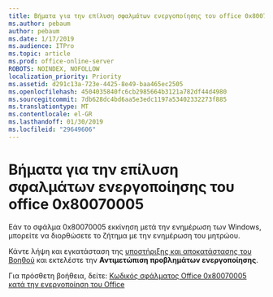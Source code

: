 ```yaml
---
title: Βήματα για την επίλυση σφαλμάτων ενεργοποίησης του office 0x80070005
ms.author: pebaum
author: pebaum
ms.date: 1/17/2019
ms.audience: ITPro
ms.topic: article
ms.prod: office-online-server
ROBOTS: NOINDEX, NOFOLLOW
localization_priority: Priority
ms.assetid: d291c13a-723e-4425-8e49-baa465ec2505
ms.openlocfilehash: 4504035840fc6cb2985664b3121a782df44d4980
ms.sourcegitcommit: 7db628dc4bd6aa5e3edc1197a53402332273f885
ms.translationtype: MT
ms.contentlocale: el-GR
ms.lasthandoff: 01/30/2019
ms.locfileid: "29649606"
---
```

# <a name="steps-to-resolve-office-activation-error-0x80070005"></a>Βήματα για την επίλυση σφαλμάτων ενεργοποίησης του office 0x80070005


Εάν το σφάλμα 0x80070005 εκκίνηση μετά την ενημέρωση των Windows, μπορείτε να διορθώσετε το ζήτημα με την ενημέρωση του μητρώου. 
  
Κάντε λήψη και εγκατάσταση της [υποστήριξης και αποκατάστασης του Βοηθού](https://aka.ms/SARA-OfficeActivation-Alchemy) και εκτελέστε την **Αντιμετώπιση προβλημάτων ενεργοποίησης**.
  
Για πρόσθετη βοήθεια, δείτε: [Κωδικός σφάλματος Office 0x80070005 κατά την ενεργοποίηση του Office](https://support.office.com/article/7aa7600f-df57-4aef-81d2-25509c66f865)
  

